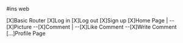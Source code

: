 #ins web

[X]Basic Router
[X]Log in
[X]Log out
[X]Sign up
[X]Home Page
|
--[X]Picture
--[X]Comment
|
--[X]Like Comment
--[X]Write Comment
[...]Profile Page
